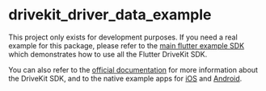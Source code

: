 # drivekit_driver_data_example

This project only exists for development purposes. If you need a real example for this package, please refer to the [main flutter example SDK](https://github.com/DriveQuantPublic/flutter-drivekit/tree/main/example) which demonstrates how to use all the Flutter DriveKit SDK.

You can also refer to the [official documentation](https://docs.drivequant.com/) for more information about the DriveKit SDK, and to the native example apps for [iOS](https://github.com/DriveQuantPublic/drivekit-quickstart-ios) and [Android](https://github.com/DriveQuantPublic/drivekit-quickstart-android).
